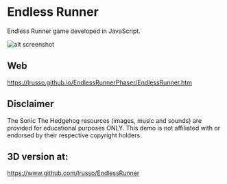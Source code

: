 # Endless Runner

Endless Runner game developed in JavaScript.

![alt screenshot](https://raw.githubusercontent.com/lrusso/EndlessRunnerPhaser/main/EndlessRunner.png)

## Web

https://lrusso.github.io/EndlessRunnerPhaser/EndlessRunner.htm

## Disclaimer

The Sonic The Hedgehog resources (images, music and sounds) are provided for educational purposes ONLY. This demo is not affiliated with or endorsed by their respective copyright holders.

## 3D version at:

https://www.github.com/lrusso/EndlessRunner
